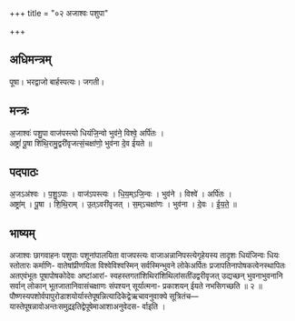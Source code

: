 +++
title = "०२ अजाश्वः पशुपा"

+++
## अधिमन्त्रम्
पूषा। भरद्वाजो बार्हस्पत्यः। जगती।

## मन्त्रः
अ॒जाश्वः॑ पशु॒पा वाज॑पस्त्यो धियंजि॒न्वो भुव॑ने॒ विश्वे॒ अर्पि॑तः ।  
अष्ट्रां॑ पू॒षा शि॑थि॒रामु॒द्वरी॑वृजत्सं॒चक्षा॑णो॒ भुव॑ना दे॒व ई॑यते ॥

## पदपाठः
अ॒जऽअ॑श्वः । प॒शु॒ऽपाः । वाज॑ऽपस्त्यः । धि॒य॒म्ऽजि॒न्वः । भुव॑ने । विश्वे॑ । अर्पि॑तः ।  
अष्ट्रा॑म् । पू॒षा । शि॒थि॒राम् । उ॒त्ऽवरी॑वृजत् । स॒म्ऽचक्षा॑णः । भुव॑ना । दे॒वः । ई॒य॒ते॒ ॥

## भाष्यम्
अजाश्वः छागवाहनः पशुपाः पशूनांपालयिता वाजपस्त्यः वाजाअन्नानिपस्त्येगृहेयस्य तादृशः धियंजिन्वः धियः स्तोतारः कर्माणि- वातेषांप्रीणयिता विश्वेविश्वस्मिन् सर्वस्मिन्भुवने लोकेअर्पितः प्रजापतिनापोषकत्वेनस्थापितः अतएवंभूतः पूषापोषकोदेवः अष्टांआरां- स्वहस्तगतांशिथिरांशिथिलांसतींउद्वरीवृजत् उद्यच्छन् भुवनाभुवनानि सर्वान् लोकान् भूतजातानिवासंचक्षाणः संपश्यन् सूर्यात्मना- प्रकाशयन् ईयते नभसिगच्छति ॥ २ ॥ पौष्णस्यपशोर्वपापुरोडाशयोर्यास्तेपूषन्नित्यादिकेद्वेऋचावनुवाक्ये सूत्रितंच—यास्तेपूषन्नावोअन्तःसमुद्रइतिद्वेपूषेमाआशाअनुवेदस- र्वाइति ।